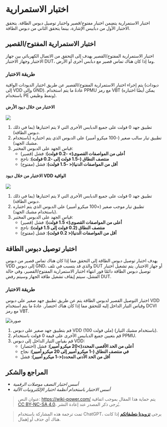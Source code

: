 # اختبار الاستمرارية

اختبار الاستمرارية يتضمن اختبار مفتوح/قصير واختبار توصيل دبوس الطاقة. يتحقق الاختبار الأول من دبابيس الإشارة، بينما يتحقق الثاني من دبوس الطاقة.

## اختبار الاستمرارية المفتوح/القصير

اختبار الاستمرارية المفتوح/القصير يهدف إلى التحقق من الاتصال الكهربائي بين جهاز الاختبار وجهاز الاختبار DUT، وما إذا كان هناك تماس قصير مع دبابس أخرى أو الأرض.

### طريقة الاختبار

يتم إجراء اختبار الاستمرارية المفتوح/القصير عن طريق اختبار الديودات الواقية (ديودات إلى VDD وإلى GND). عادةً ما يتم استخدام PPMU مع رمز VBT (يمكن أيضًا اختباره باستخدام PE ونمط وظيفي).

#### الاختبار من خلال ديود الأرض

![](https://img.wiki-power.com/d/wiki-media/img/20220909003924.png)

1. تطبيق جهد 0 فولت على جميع الدبابس الأخرى التي لا يتم اختبارها (بما في ذلك دبوس الطاقة).
2. تطبيق تيار سالب صغير (-100 ميكرو أمبير) على الدبوس الذي يتم اختباره (باستخدام مشبك الجهد).
3. قياس الجهد على الدبوس المختبر:
   - **أعلى من المواصفات القصوى(> -0.2 فولت)**: فشل (قصير)
   - **منتصف النطاق (-1.5 فولت إلى -0.2 فولت)**: ناجح
   - **أقل من المواصفات الدنيا(< -1.5 فولت)**: فشل (مفتوح)

#### الاختبار من خلال ديود VDD الواقية

![](https://img.wiki-power.com/d/wiki-media/img/20220909004139.png)

1. تطبيق جهد 0 فولت على جميع الدبابس الأخرى التي لا يتم اختبارها (بما في ذلك دبوس الطاقة).
2. تطبيق تيار موجب صغير (+100 ميكرو أمبير) على الدبوس الذي يتم اختباره (باستخدام مشبك الجهد).
3. قياس الجهد على الدبوس المختبر:
   - **أعلى من المواصفات القصوى(> 1.5 فولت)**: فشل (قصير)
   - **منتصف النطاق (0.2 فولت إلى 1.5 فولت)**: ناجح
   - **أقل من المواصفات الدنيا(< 0.2 فولت)**: فشل (مفتوح)

## اختبار توصيل دبوس الطاقة

يهدف اختبار توصيل دبوس الطاقة إلى التحقق مما إذا كان هناك تماس قصير من دبوس VDD إلى دبوس GND، والذي قد يتسبب في تلف DUT أو جهاز الاختبار. يتم تشغيل اختبار توصيل دبوس الطاقة دائمًا فور انتهاء اختبار الاستمرارية المفتوح/القصير، وفي حالة الفشل، سيتم إيقاف تشغيل طاقة الجهاز وسيتم رفض DUT.

### طريقة الاختبار

اختبار التوصيل القصير لدبوس الطاقة يتم عن طريق تطبيق جهد صغير على دبوس VDD وقياس التيار الداخل إليه للتحقق مما إذا كان هناك اختصار. عادةً ما يتم استخدام DCVI مع رمز VBT.

![صورة](https://img.wiki-power.com/d/wiki-media/img/20220910155805.png)

1. قم بتطبيق جهد صغير على دبوس VDD (100 ملي فولت) (باستخدام مشبك التيار).
2. قم بتعيين جميع الدبابيس الأخرى على قيمة 0 فولت باستخدام PPMU.
3. قم بقياس التيار الداخل إلى دبوس VDD:
   - **أعلى من الحد الأقصى المحدد(>20 ميكرو أمبير)**: فشل (اختصار)
   - **في منتصف النطاق (-1 ميكرو أمبير إلى 20 ميكرو أمبير)**: نجاح
   - **أقل من الحد الأدنى المحدد(<-1 ميكرو أمبير)**: فشل

## المراجع والشكر

- _أسس اختبار النصف موصلات الرقمية_
- _أسس الاختبار باستخدام أنظمة اختبار الإلكترونيات الآلية_

> عنوان النص: <https://wiki-power.com/>
> يتم حماية هذا المقال بموجب اتفاقية [CC BY-NC-SA 4.0](https://creativecommons.org/licenses/by/4.0/deed.zh)، يُرجى ذكر المصدر عند إعادة النشر.

> تمت ترجمة هذه المشاركة باستخدام ChatGPT، يرجى [**تزويدنا بتعليقاتكم**](https://github.com/linyuxuanlin/Wiki_MkDocs/issues/new) إذا كانت هناك أي حذف أو إهمال.
